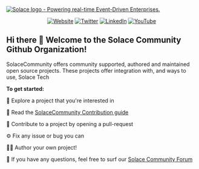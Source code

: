 [![Solace logo - Powering real-time Event-Driven Enterprises.](/assets/Solace_Logo_Green.png)](https://www.solace.com)

<div align="center">

  <a href="https://www.solace.com">![Website](https://img.shields.io/badge/Website-solace.com-00C895.svg)</a>
  <a href="https://twitter.com/solacedotcom">![Twitter](https://img.shields.io/badge/Twitter-@solacedotcom-1E9BF1.svg)</a>
  <a href="https://www.linkedin.com/company/20219">![LinkedIn](https://img.shields.io/badge/LinkedIn-solace-lightgray.svg)</a>
  <a href="https://www.youtube.com/c/Solacedotcom">![YouTube](https://img.shields.io/badge/YouTube-solacedotcom-red.svg)</a>

</div>

## Hi there 👋 Welcome to the Solace Community Github Organization! 

SolaceCommunity offers community supported, authored and maintained open source projects. These projects offer integration with, and ways to use, Solace Tech

**To get started:**

🍿 Explore a project that you're interested in

📖 Read the [SolaceCommunity Contribution guide](https://solace.community/discussion/597/solacecommunity-github-contribution-guide)

🥳 Contribute to a project by opening a pull-request

⚙️ Fix any issue or bug you can

👩‍💻 Author your own project!

🧙 If you have any questions, feel free to surf our [Solace Community Forum](https://solace.community/)
